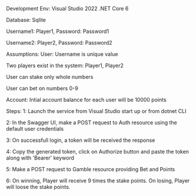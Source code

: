 Development Env: 
Visual Studio 2022
.NET Core 6

Database:
Sqlite

Username1: Player1, Password: Password1

Username2: Player2, Password: Password2


Assumptions:
User:
Username is unique value

Two players exist in the system: Player1, Player2

User can stake only whole numbers

User can bet on numbers 0-9

Account:
Intial account balance for each user will be 10000 points


Steps:
1: Launch the service from Visual Studio start up or from dotnet CLI

2: In the Swagger UI, make a POST request to Auth resource using the default user credentials

3: On successfull login, a token will be received the response

4: Copy the generated token, click on Authorize button and paste the token along with 'Bearer' keyword

5: Make a POST request to Gamble resource providing Bet and Points

6: On winning, Player will receive 9 times the stake points. On losing, Player will loose the stake points.

